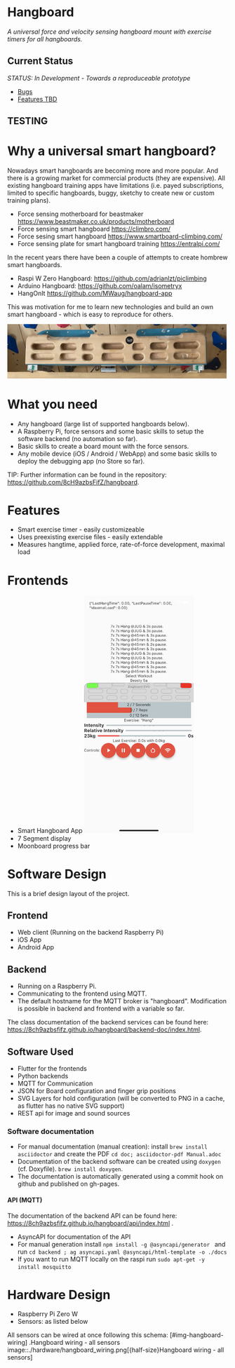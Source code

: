 # Hangboard 
*A universal force and velocity sensing hangboard mount with exercise timers for all hangboards.*

## Current Status
*STATUS: In Development - Towards a reproduceable prototype*
+ [Bugs](https://github.com/8cH9azbsFifZ/hangboard/labels/bug)
+ [Features TBD](https://github.com/8cH9azbsFifZ/hangboard/labels/feature)


## TESTING

# Why a universal smart hangboard?
Nowadays smart hangboards are becoming more and more popular. And there is a growing market for commercial
products (they are expensive).
All existing hangboard training apps have limitations (i.e. payed subscriptions,
limited to specific hangboards, buggy, sketchy to create new or custom training plans). 
+ Force sensing motherboard for beastmaker https://www.beastmaker.co.uk/products/motherboard
+ Force sensing smart hangboard https://climbro.com/
+ Force sesing smart hangboard https://www.smartboard-climbing.com/ 
+ Force sensing plate for smart hangboard training https://entralpi.com/ 

In the recent years
there have been a couple of attempts to create hombrew smart hangboards.
+ Raspi W Zero Hangboard: https://github.com/adrianlzt/piclimbing
+ Arduino Hangboard: https://github.com/oalam/isometryx 
+ HangOnIt https://github.com/MWaug/hangboard-app

This was motivation for me to learn new technologies and build an own smart hangboard - which is easy to reproduce for others.

<img src="./boards/board_mount/smart_hangboard_v2.png" alt="Prototype" width="500"/>


# What you need
- Any hangboard (large list of supported hangboards below).
- A Raspberry Pi, force sensors and some basic skills to setup the software backend (no automation so far).
- Basic skills to create a board mount with the force sensors.
- Any mobile device (iOS / Android / WebApp) and some basic skills to deploy the debugging app (no Store so far).

TIP: Further information can be found in the repository: https://github.com/8cH9azbsFifZ/hangboard.


# Features
- Smart exercise timer - easily customizeable
- Uses preexisting exercise files - easily extendable
- Measures hangtime, applied force, rate-of-force development, maximal load 

# Frontends
+ Smart Hangboard App <img src="./frontend/flutter_hangboard/doc/app_screenshot.png" alt="Prototype" width="250"/>
+ 7 Segment display
+ Moonboard progress bar

# Software Design
This is a brief design layout of the project. 

## Frontend
- Web client (Running on the backend Raspberry Pi)
- iOS App
- Android App 

## Backend
- Running on a Raspberry Pi.
- Communicating to the frontend using MQTT.
- The default hostname for the MQTT broker is "hangboard". Modification is possible in backend and frontend with a variable so far.

The class documentation of the backend services can be found here: https://8ch9azbsfifz.github.io/hangboard/backend-doc/index.html.

## Software Used
- Flutter for the frontends
- Python backends
- MQTT for Communication 
- JSON for Board configuration and finger grip positions
- SVG Layers for hold configuration (will be converted to PNG in a cache, as flutter has no native SVG support)
- REST api for image and sound sources

### Software documentation
- For manual documentation (manual creation): install `brew install asciidoctor` and create the PDF `cd doc; asciidoctor-pdf Manual.adoc`
- Documentation of the backend software can be created using `doxygen` (cf. Doxyfile). `brew install doxygen`.
- The documentation is automatically generated using a commit hook on github and published on gh-pages.

#### API (MQTT)
The documentation of the backend API can be found here: https://8ch9azbsfifz.github.io/hangboard/api/index.html .

- AsyncAPI for documentation of the API
- For manual generation install ```npm install -g @asyncapi/generator ``` and run ```cd backend ; ag asyncapi.yaml @asyncapi/html-template -o ./docs```
- If you want to run MQTT locally on the raspi run `sudo apt-get -y install mosquitto`


# Hardware Design
- Raspberry Pi Zero W
- Sensors: as listed below

All sensors can be wired at once following this schema:
[#img-hangboard-wiring]
.Hangboard wiring - all sensors
image::./hardware/hangboard_wiring.png[{half-size}Hangboard wiring - all sensors]

